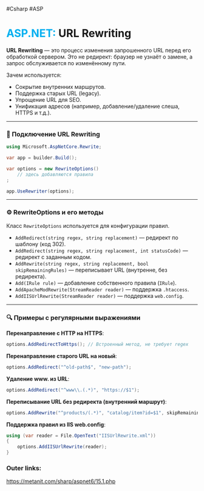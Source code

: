 #Csharp #ASP 
# <font color="#00b0f0">ASP.NET:</font> URL Rewriting

**URL Rewriting** — это процесс изменения запрошенного URL перед его обработкой сервером. 
Это не редирект: браузер не узнаёт о замене, а запрос обслуживается по изменённому пути.

Зачем используется:
- Сокрытие внутренних маршрутов.
- Поддержка старых URL (legacy).
- Упрощение URL для SEO.
- Унификация адресов (например, добавление/удаление слеша, HTTPS и т.д.).

---
### 🧩 Подключение URL Rewriting

```csharp
using Microsoft.AspNetCore.Rewrite;

var app = builder.Build();

var options = new RewriteOptions()
    // здесь добавляются правила
;

app.UseRewriter(options);
```

---

### ⚙️ RewriteOptions и его методы
Класс `RewriteOptions` используется для конфигурации правил.

- `AddRedirect(string regex, string replacement)` — редирект по шаблону (код 302).
- `AddRedirect(string regex, string replacement, int statusCode)` — редирект с заданным кодом.
- `AddRewrite(string regex, string replacement, bool skipRemainingRules)` — переписывает URL (внутренне, без редиректа).
- `Add(IRule rule)` — добавление собственного правила (`IRule`).
- `AddApacheModRewrite(StreamReader reader)` — поддержка `.htaccess`.
- `AddIISUrlRewrite(StreamReader reader)` — поддержка `web.config`.

---

### 🔍 Примеры с регулярными выражениями

**Перенаправление с HTTP на HTTPS**:
```csharp
options.AddRedirectToHttps(); // Встроенный метод, не требует regex
```

**Перенаправление старого URL на новый**:
```csharp
options.AddRedirect("^old-path$", "new-path");
```

**Удаление www. из URL**:
```csharp
options.AddRedirect("^www\\.(.*)", "https://$1");
```

**Переписывание URL без редиректа (внутренний маршрут)**:
```csharp
options.AddRewrite("^products/(.*)", "catalog/item?id=$1", skipRemainingRules: true);
```

**Поддержка правил из IIS web.config**:
```csharp
using (var reader = File.OpenText("IISUrlRewrite.xml"))
{
    options.AddIISUrlRewrite(reader);
}
```

### Outer links:
https://metanit.com/sharp/aspnet6/15.1.php